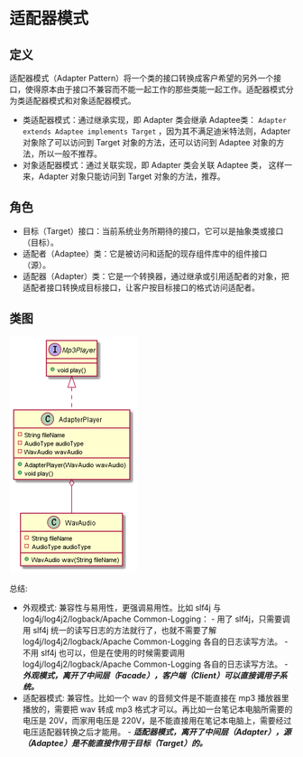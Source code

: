 # 适配器模式

## 定义

适配器模式（Adapter Pattern）将一个类的接口转换成客户希望的另外一个接口，使得原本由于接口不兼容而不能一起工作的那些类能一起工作。适配器模式分为类适配器模式和对象适配器模式。

- 类适配器模式：通过继承实现，即 Adapter 类会继承 Adaptee类： ```Adapter extends Adaptee implements Target``` ，因为其不满足迪米特法则，Adapter 对象除了可以访问到 Target 对象的方法，还可以访问到 Adaptee 对象的方法，所以一般不推荐。
- 对象适配器模式：通过关联实现，即 Adapter 类会关联 Adaptee 类， 这样一来，Adapter 对象只能访问到 Target 对象的方法，推荐。

## 角色

- 目标（Target）接口：当前系统业务所期待的接口，它可以是抽象类或接口（目标）。
- 适配者（Adaptee）类：它是被访问和适配的现存组件库中的组件接口（源）。
- 适配器（Adapter）类：它是一个转换器，通过继承或引用适配者的对象，把适配者接口转换成目标接口，让客户按目标接口的格式访问适配者。

## 类图

![适配器模式（Adapter Pattern）](src/main/resources/static/diagram.png '适配器模式（Adapter Pattern）')

总结:

- 外观模式: 兼容性与易用性，更强调易用性。比如 slf4j 与 log4j/log4j2/logback/Apache Common-Logging：
      - 用了 slf4j，只需要调用 slf4j 统一的读写日志的方法就行了，也就不需要了解 log4j/log4j2/logback/Apache Common-Logging 各自的日志读写方法。
      - 不用 slf4j 也可以，但是在使用的时候需要调用 log4j/log4j2/logback/Apache Common-Logging 各自的日志读写方法。
      - ***外观模式，离开了中间层（Facade），客户端（Client）可以直接调用子系统。***
- 适配器模式: 兼容性。比如一个 wav 的音频文件是不能直接在 mp3 播放器里播放的，需要把 wav 转成 mp3 格式才可以。再比如一台笔记本电脑所需要的电压是 20V，而家用电压是 220V，是不能直接用在笔记本电脑上，需要经过电压适配器转换之后才能用。
      - ***适配器模式，离开了中间层（Adapter），源（Adaptee）是不能直接作用于目标（Target）的。***
